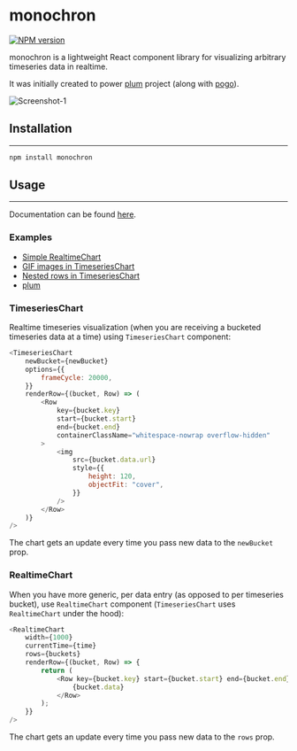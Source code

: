 # monochron

[![NPM version](https://badge.fury.io/js/esta.svg)](http://badge.fury.io/js/esta)

monochron is a lightweight React component library for visualizing arbitrary timeseries data in realtime.

It was initially created to power [plum](https://github.com/sanggonlee/plum) project (along with [pogo](https://github.com/sanggonlee/pogo)).

![Screenshot-1](/screenshots/2.gif?raw=true)

## Installation

---

```sh
npm install monochron
```

## Usage

---

Documentation can be found [here](https://sanggonlee.github.io/monochron/).

### Examples
- [Simple RealtimeChart](https://codesandbox.io/s/monochron-simple-realtimechart-6uzoz?file=/src/App.js)
- [GIF images in TimeseriesChart](https://codesandbox.io/s/monochron-gif-timeseries-vwkwu)
- [Nested rows in TimeseriesChart](https://codesandbox.io/s/monochron-nested-rows-z7dfu)
- [plum](https://github.com/sanggonlee/plum/ui/src/components/Tables/Tables.tsx)

### TimeseriesChart

Realtime timeseries visualization (when you are receiving a bucketed timeseries data at a time) using `TimeseriesChart` component:

```js
<TimeseriesChart
    newBucket={newBucket}
    options={{
        frameCycle: 20000,
    }}
    renderRow={(bucket, Row) => (
        <Row
            key={bucket.key}
            start={bucket.start}
            end={bucket.end}
            containerClassName="whitespace-nowrap overflow-hidden"
        >
            <img
                src={bucket.data.url}
                style={{
                    height: 120,
                    objectFit: "cover",
                }}
            />
        </Row>
    )}
/>
```
The chart gets an update every time you pass new data to the `newBucket` prop.

### RealtimeChart

When you have more generic, per data entry (as opposed to per timeseries bucket), use `RealtimeChart` component (`TimeseriesChart` uses `RealtimeChart` under the hood):

```js
<RealtimeChart
    width={1000}
    currentTime={time}
    rows={buckets}
    renderRow={(bucket, Row) => {
        return (
            <Row key={bucket.key} start={bucket.start} end={bucket.end}>
                {bucket.data}
            </Row>
        );
    }}
/>
```
The chart gets an update every time you pass new data to the `rows` prop.
